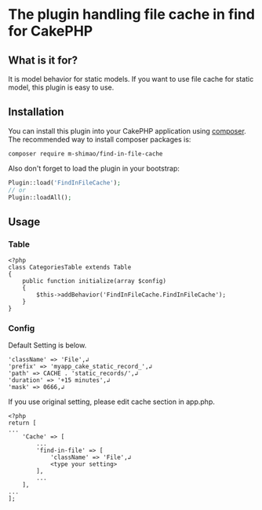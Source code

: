 # The plugin handling file cache in find for CakePHP

## What is it for?
It is model behavior for static models.
If you want to use file cache for static model, this plugin is easy to use.

## Installation
You can install this plugin into your CakePHP application using [composer](http://getcomposer.org).
The recommended way to install composer packages is:
```
composer require m-shimao/find-in-file-cache
```

Also don't forget to load the plugin in your bootstrap:
```php
Plugin::load('FindInFileCache');
// or
Plugin::loadAll();
```

## Usage
### Table
```
<?php
class CategoriesTable extends Table
{
    public function initialize(array $config)
    {
        $this->addBehavior('FindInFileCache.FindInFileCache');
    }
}
```
### Config
Default Setting is below.
```
'className' => 'File',↲
'prefix' => 'myapp_cake_static_record_',↲
'path' => CACHE . 'static_records/',↲
'duration' => '+15 minutes',↲
'mask' => 0666,↲
```
If you use original setting, please edit cache section in app.php.
```
<?php
return [
...
    'Cache' => [
        ...
        'find-in-file' => [
            'className' => 'File',↲
            <type your setting>
        ],
        ...
    ],
...
];
```
